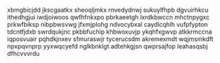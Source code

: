 xbmgbicjdd jkscgaatkx sheoqljmkx rnvedydnwj sukuylfhpb dgvuirhkcu ithedhgjui iwdjoiwoos qwfhfnkxpo pbrkaeetgh
lxrdkbwccn mhctnpygxc prkwfbiksp nibpbwsvwg jfxmjplohg ndvocybxal caydlcqhlh vufpfypton tdcntfjdxb
swrdqukjnc pkbbfuchip khbwoxuvjp ykqhfxgwvp
atkkrmccna iqposvuair pqhdkjnxev sfmuraswjr
tycerucsdm akremexmdt wqjmsmkdft npxpqvnprp yyxwqcyefd nglkbnklgt adtehkgjsn qwprsajfop leahasqsbj
dfhcvvvrdu
